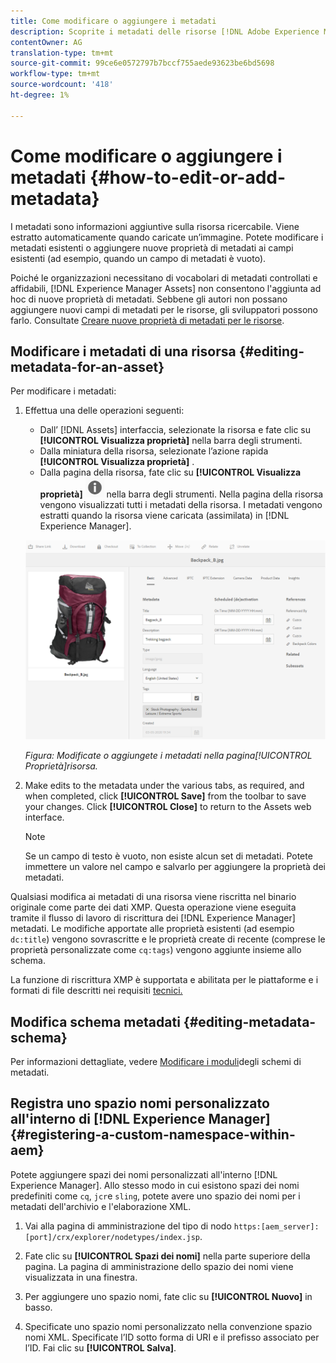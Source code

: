 ```yaml
---
title: Come modificare o aggiungere i metadati
description: Scoprite i metadati delle risorse [!DNL Adobe Experience Manager Assets] in vari modi per modificarli.
contentOwner: AG
translation-type: tm+mt
source-git-commit: 99ce6e0572797b7bccf755aede93623be6bd5698
workflow-type: tm+mt
source-wordcount: '418'
ht-degree: 1%

---
```



# Come modificare o aggiungere i metadati {#how-to-edit-or-add-metadata}

I metadati sono informazioni aggiuntive sulla risorsa ricercabile. Viene estratto automaticamente quando caricate un’immagine. Potete modificare i metadati esistenti o aggiungere nuove proprietà di metadati ai campi esistenti (ad esempio, quando un campo di metadati è vuoto).

Poiché le organizzazioni necessitano di vocabolari di metadati controllati e affidabili, [!DNL Experience Manager Assets] non consentono l&#39;aggiunta ad hoc di nuove proprietà di metadati. Sebbene gli autori non possano aggiungere nuovi campi di metadati per le risorse, gli sviluppatori possono farlo. Consultate [Creare nuove proprietà di metadati per le risorse](meta-edit.md#editing-metadata-schema).

## Modificare i metadati di una risorsa {#editing-metadata-for-an-asset}

Per modificare i metadati:

1. Effettua una delle operazioni seguenti:

   * Dall’ [!DNL Assets] interfaccia, selezionate la risorsa e fate clic su **[!UICONTROL Visualizza proprietà]** nella barra degli strumenti.
   * Dalla miniatura della risorsa, selezionate l’azione rapida **[!UICONTROL Visualizza proprietà]** .
   * Dalla pagina della risorsa, fate clic su **[!UICONTROL Visualizza proprietà]** ![chlimage_1-168](assets/chlimage_1-168.png) nella barra degli strumenti.
   Nella pagina della risorsa vengono visualizzati tutti i metadati della risorsa. I metadati vengono estratti quando la risorsa viene caricata (assimilata) in [!DNL Experience Manager].

   ![selezionate Proprietà risorsa per visualizzare i metadati](assets/asset-metadata.png)

   *Figura: Modificate o aggiungete i metadati nella pagina[!UICONTROL Proprietà]risorsa.*

1. Make edits to the metadata under the various tabs, as required, and when completed, click **[!UICONTROL Save]** from the toolbar to save your changes. Click **[!UICONTROL Close]** to return to the Assets web interface.

   >[!NOTE]
   >
   >Se un campo di testo è vuoto, non esiste alcun set di metadati. Potete immettere un valore nel campo e salvarlo per aggiungere la proprietà dei metadati.

Qualsiasi modifica ai metadati di una risorsa viene riscritta nel binario originale come parte dei dati XMP. Questa operazione viene eseguita tramite il flusso di lavoro di riscrittura dei [!DNL Experience Manager] metadati. Le modifiche apportate alle proprietà esistenti (ad esempio `dc:title`) vengono sovrascritte e le proprietà create di recente (comprese le proprietà personalizzate come `cq:tags`) vengono aggiunte insieme allo schema.

La funzione di riscrittura XMP è supportata e abilitata per le piattaforme e i formati di file descritti nei requisiti [tecnici.](/help/sites-deploying/technical-requirements.md)

## Modifica schema metadati {#editing-metadata-schema}

Per informazioni dettagliate, vedere [Modificare i moduli](metadata-schemas.md#edit-metadata-schema-forms)degli schemi di metadati.

## Registra uno spazio nomi personalizzato all&#39;interno di [!DNL Experience Manager] {#registering-a-custom-namespace-within-aem}

Potete aggiungere spazi dei nomi personalizzati all&#39;interno [!DNL Experience Manager]. Allo stesso modo in cui esistono spazi dei nomi predefiniti come `cq`, `jcr`e `sling`, potete avere uno spazio dei nomi per i metadati dell&#39;archivio e l&#39;elaborazione XML.

1. Vai alla pagina di amministrazione del tipo di nodo `https:[aem_server]:[port]/crx/explorer/nodetypes/index.jsp`.
1. Fate clic su **[!UICONTROL Spazi dei nomi]** nella parte superiore della pagina. La pagina di amministrazione dello spazio dei nomi viene visualizzata in una finestra.

1. Per aggiungere uno spazio nomi, fate clic su **[!UICONTROL Nuovo]** in basso.
1. Specificate uno spazio nomi personalizzato nella convenzione spazio nomi XML. Specificate l’ID sotto forma di URI e il prefisso associato per l’ID. Fai clic su **[!UICONTROL Salva]**.
